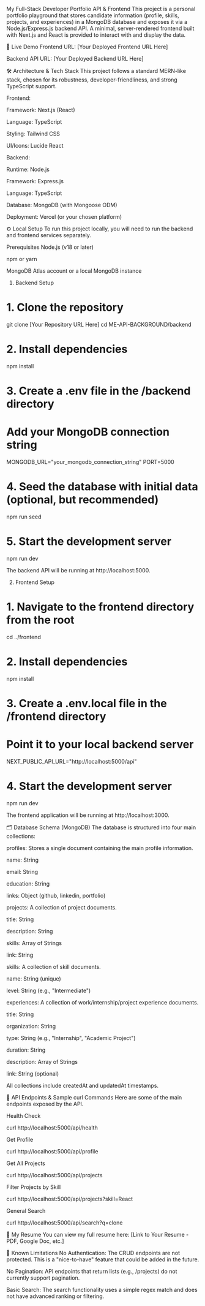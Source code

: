 My Full-Stack Developer Portfolio API & Frontend
This project is a personal portfolio playground that stores candidate information (profile, skills, projects, and experiences) in a MongoDB database and exposes it via a Node.js/Express.js backend API. A minimal, server-rendered frontend built with Next.js and React is provided to interact with and display the data.

🚀 Live Demo
Frontend URL: [Your Deployed Frontend URL Here]

Backend API URL: [Your Deployed Backend URL Here]

🛠️ Architecture & Tech Stack
This project follows a standard MERN-like stack, chosen for its robustness, developer-friendliness, and strong TypeScript support.

Frontend:

Framework: Next.js (React)

Language: TypeScript

Styling: Tailwind CSS

UI/Icons: Lucide React

Backend:

Runtime: Node.js

Framework: Express.js

Language: TypeScript

Database: MongoDB (with Mongoose ODM)

Deployment: Vercel (or your chosen platform)

⚙️ Local Setup
To run this project locally, you will need to run the backend and frontend services separately.

Prerequisites
Node.js (v18 or later)

npm or yarn

MongoDB Atlas account or a local MongoDB instance

1. Backend Setup
# 1. Clone the repository
git clone [Your Repository URL Here]
cd ME-API-BACKGROUND/backend

# 2. Install dependencies
npm install

# 3. Create a .env file in the /backend directory
# Add your MongoDB connection string
MONGODB_URL="your_mongodb_connection_string"
PORT=5000

# 4. Seed the database with initial data (optional, but recommended)
npm run seed

# 5. Start the development server
npm run dev

The backend API will be running at http://localhost:5000.

2. Frontend Setup
# 1. Navigate to the frontend directory from the root
cd ../frontend

# 2. Install dependencies
npm install

# 3. Create a .env.local file in the /frontend directory
# Point it to your local backend server
NEXT_PUBLIC_API_URL="http://localhost:5000/api"

# 4. Start the development server
npm run dev

The frontend application will be running at http://localhost:3000.

🗂️ Database Schema (MongoDB)
The database is structured into four main collections:

profiles: Stores a single document containing the main profile information.

name: String

email: String

education: String

links: Object (github, linkedin, portfolio)

projects: A collection of project documents.

title: String

description: String

skills: Array of Strings

link: String

skills: A collection of skill documents.

name: String (unique)

level: String (e.g., "Intermediate")

experiences: A collection of work/internship/project experience documents.

title: String

organization: String

type: String (e.g., "Internship", "Academic Project")

duration: String

description: Array of Strings

link: String (optional)

All collections include createdAt and updatedAt timestamps.

🔗 API Endpoints & Sample curl Commands
Here are some of the main endpoints exposed by the API.

Health Check

curl http://localhost:5000/api/health

Get Profile

curl http://localhost:5000/api/profile

Get All Projects

curl http://localhost:5000/api/projects

Filter Projects by Skill

curl http://localhost:5000/api/projects?skill=React

General Search

curl http://localhost:5000/api/search?q=clone

📄 My Resume
You can view my full resume here:
[Link to Your Resume - PDF, Google Doc, etc.]

🚧 Known Limitations
No Authentication: The CRUD endpoints are not protected. This is a "nice-to-have" feature that could be added in the future.

No Pagination: API endpoints that return lists (e.g., /projects) do not currently support pagination.

Basic Search: The search functionality uses a simple regex match and does not have advanced ranking or filtering.